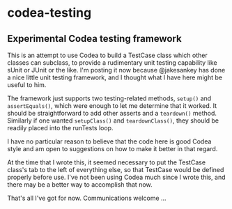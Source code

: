 # codea-testing

## Experimental Codea testing framework

This is an attempt to use Codea to build a TestCase class which other classes can subclass, to provide a rudimentary unit testing capability like sUnit or JUnit or the like. I'm posting it now because @jakesankey has done a nice little unit testing framework, and I thought what I have here might be useful to him.

The framework just supports two testing-related methods, `setup()` and `assertEquals()`, which were enough to let me determine that it worked. It should be straightforward to add other asserts and a `teardown()` method. Similarly if one wanted `setupClass()` and `teardownClass()`, they should be readily placed into the runTests loop.

I have no particular reason to believe that the code here is good Codea style and am open to suggestions on how to make it better in that regard. 

At the time that I wrote this, it seemed necessary to put the TestCase class's tab to the left of everything else, so that TestCase would be defined properly before use. I've not been using Codea much since I wrote this, and there may be a better way to accomplish that now.

That's all I've got for now. Communications welcome ...


